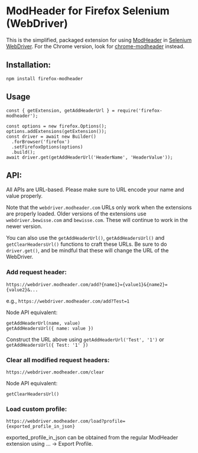 # ModHeader for Firefox Selenium (WebDriver)

This is the simplified, packaged extension for using [ModHeader](https://modheader.com/) in [Selenium WebDriver](https://www.seleniumhq.org/). For the Chrome version, look for [chrome-modheader](https://www.npmjs.com/package/chrome-modheader) instead.

## Installation:

```
npm install firefox-modheader
```

## Usage

```
const { getExtension, getAddHeaderUrl } = require('firefox-modheader');

const options = new firefox.Options();
options.addExtensions(getExtension());
const driver = await new Builder()
  .forBrowser('firefox')
  .setFirefoxOptions(options)
  .build();
await driver.get(getAddHeaderUrl('HeaderName', 'HeaderValue'));
```

## API:

All APIs are URL-based. Please make sure to URL encode your name and value
properly.

Note that the `webdriver.modheader.com` URLs only work when the extensions are
properly loaded. Older versions of the extensions use `webdriver.bewisse.com`
and `bewisse.com`. These will continue to work in the newer version.

You can also use the `getAddHeaderUrl()`, `getAddHeadersUrl()` and `getClearHeadersUrl()`
functions to craft these URLs. Be sure to do `driver.get()`, and be mindful that these
will change the URL of the WebDriver.

### Add request header:

```
https://webdriver.modheader.com/add?{name1}={value1}&{name2}={value2}&...
```

e.g., `https://webdriver.modheader.com/add?Test=1`

Node API equivalent:

```
getAddHeaderUrl(name, value)
getAddHeadersUrl({ name: value })
```

Construct the URL above using `getAddHeaderUrl('Test', '1')` or `getAddHeadersUrl({ Test: '1' })`

### Clear all modified request headers:

```
https://webdriver.modheader.com/clear
```

Node API equivalent:

```
getClearHeadersUrl()
```

### Load custom profile:

```
https://webdriver.modheader.com/load?profile={exported_profile_in_json}
```

exported_profile_in_json can be obtained from the regular ModHeader
extension using ... -> Export Profile.
